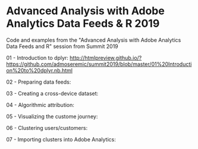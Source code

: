 # Advanced Analysis with Adobe Analytics Data Feeds & R 2019
Code and examples from the "Advanced Analysis with Adobe Analytics Data Feeds and R" session from Summit 2019

01 - Introduction to dplyr:
http://htmlpreview.github.io/?https://github.com/admoseremic/summit2019/blob/master/01%20Introduction%20to%20dplyr.nb.html

02 - Preparing data feeds:

03 - Creating a cross-device dataset:

04 - Algorithmic attribution:

05 - Visualizing the custome journey:

06 - Clustering users/customers:

07 - Importing clusters into Adobe Analytics:
